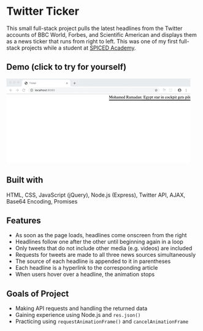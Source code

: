 # Twitter Ticker

This small full-stack project pulls the latest headlines from the Twitter accounts of BBC World, Forbes, and Scientific American and displays them as a news ticker that runs from right to left. This was one of my first full-stack projects while a student at [SPICED Academy](https://spiced.academy/program/full-stack-web-development/).

## Demo (click to try for yourself)

[![Twitter Ticker](twitter-api-ticker.gif)](https://thenightshadefamily.github.io/twitter-ticker/)

## Built with

HTML, CSS, JavaScript (jQuery), Node.js (Express), Twitter API, AJAX, Base64 Encoding, Promises

## Features

-   As soon as the page loads, headlines come onscreen from the right
-   Headlines follow one after the other until beginning again in a loop
-   Only tweets that do not include other media (e.g. videos) are included
-   Requests for tweets are made to all three news sources simultaneously
-   The source of each headline is appended to it in parentheses
-   Each headline is a hyperlink to the corresponding article
-   When users hover over a headline, the animation stops

## Goals of Project

-   Making API requests and handling the returned data
-   Gaining experience using Node.js and `res.json()`
-   Practicing using `requestAnimationFrame()` and `cancelAnimationFrame`
